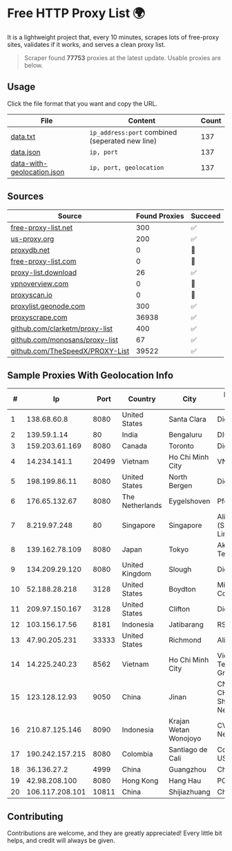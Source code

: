
# Free HTTP Proxy List 🌍

It is a lightweight project that, every 10 minutes, scrapes lots of free-proxy sites, validates if it works, and serves a clean proxy list.


> Scraper found **77753** proxies at the latest update. Usable proxies are below.

## Usage

Click the file format that you want and copy the URL.


|File|Content|Count|
|----|-------|-----|
|[data.txt](https://raw.githubusercontent.com/themiralay/Proxy-List-World/master/data.txt)|`ip_address:port` combined (seperated new line)|137|
|[data.json](https://raw.githubusercontent.com/themiralay/Proxy-List-World/master/data.json)|`ip, port`|137|
|[data-with-geolocation.json](https://raw.githubusercontent.com/themiralay/Proxy-List-World/master/data-with-geolocation.json)|`ip, port, geolocation`|137|

## Sources

|Source|Found Proxies|Succeed|
|------|-------------|-------|
|[free-proxy-list.net](https://free-proxy-list.net)|300|✅|
|[us-proxy.org](https://www.us-proxy.org)|200|✅|
|[proxydb.net](http://proxydb.net)|0|🚫|
|[free-proxy-list.com](https://free-proxy-list.com/?page=&port=&type%5B%5D=http&type%5B%5D=https&up_time=0&search=Search)|0|🚫|
|[proxy-list.download](https://www.proxy-list.download/HTTP)|26|✅|
|[vpnoverview.com](https://vpnoverview.com/privacy/anonymous-browsing/free-proxy-servers)|0|🚫|
|[proxyscan.io](https://www.proxyscan.io)|0|🚫|
|[proxylist.geonode.com](https://proxylist.geonode.com/api/proxy-list?limit=300&page=1&sort_by=lastChecked&sort_type=desc&protocols=http,https)|300|✅|
|[proxyscrape.com](https://api.proxyscrape.com/v2/?request=displayproxies&protocol=http&timeout=10000&country=all&ssl=all&anonymity=all)|36938|✅|
|[github.com/clarketm/proxy-list](https://raw.githubusercontent.com/clarketm/proxy-list/master/proxy-list-raw.txt)|400|✅|
|[github.com/monosans/proxy-list](https://raw.githubusercontent.com/monosans/proxy-list/main/proxies/http.txt)|67|✅|
|[github.com/TheSpeedX/PROXY-List](https://raw.githubusercontent.com/TheSpeedX/PROXY-List/master/http.txt)|39522|✅|


## Sample Proxies With Geolocation Info

|#|Ip|Port|Country|City|Internet Service Provider|
|-|--|----|-------|----|-------------------------|
|1|138.68.60.8|8080|United States|Santa Clara|DigitalOcean, LLC|
|2|139.59.1.14|80|India|Bengaluru|DIGITALOCEAN|
|3|159.203.61.169|8080|Canada|Toronto|DigitalOcean, LLC|
|4|14.234.141.1|20499|Vietnam|Ho Chi Minh City|VNPT|
|5|198.199.86.11|8080|United States|North Bergen|DigitalOcean, LLC|
|6|176.65.132.67|8080|The Netherlands|Eygelshoven|Pfcloud UG|
|7|8.219.97.248|80|Singapore|Singapore|Alibaba Cloud (Singapore) Private Limited|
|8|139.162.78.109|8080|Japan|Tokyo|Akamai Technologies, Inc.|
|9|134.209.29.120|8080|United Kingdom|Slough|DigitalOcean, LLC|
|10|52.188.28.218|3128|United States|Boydton|Microsoft Corporation|
|11|209.97.150.167|3128|United States|Clifton|DigitalOcean, LLC|
|12|103.156.17.56|8181|Indonesia|Jatibarang|RSTNET|
|13|47.90.205.231|33333|United States|Richmond|Alibaba.com LLC|
|14|14.225.240.23|8562|Vietnam|Ho Chi Minh City|Vietnam Posts and Telecommunications Group|
|15|123.128.12.93|9050|China|Jinan|CNC Group CHINA169 Shandong Province Network|
|16|210.87.125.146|8090|Indonesia|Krajan Wetan Wonojoyo|CV Brawijaya Giga Network|
|17|190.242.157.215|8080|Colombia|Santiago de Cali|Columbus Networks USA, Inc.|
|18|36.136.27.2|4999|China|Guangzhou|China Mobile|
|19|42.98.208.100|8080|Hong Kong|Hang Hau|PCCW IMS Limited|
|20|106.117.208.101|10811|China|Shijiazhuang|Chinanet|



## Contributing

Contributions are welcome, and they are greatly appreciated! Every
little bit helps, and credit will always be given.

